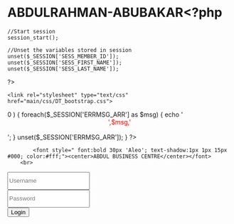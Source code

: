 # ABDULRAHMAN-ABUBAKAR<?php
	//Start session
	session_start();
	
	//Unset the variables stored in session
	unset($_SESSION['SESS_MEMBER_ID']);
	unset($_SESSION['SESS_FIRST_NAME']);
	unset($_SESSION['SESS_LAST_NAME']);
?>
<html>
<head>
<title>
CST BUSINESS CANTEEN 
</title>
    <link rel="shortcut icon" href="main/images/pos.jpg">

  <link href="main/css/bootstrap.css" rel="stylesheet">

    <link rel="stylesheet" type="text/css" href="main/css/DT_bootstrap.css">
  
  <link rel="stylesheet" href="main/css/font-awesome.min.css">
    <style type="text/css">
      body {
        padding-top: 60px;
        padding-bottom: 40px;
      }
      .sidebar-nav {
        padding: 9px 0;
      }
    </style>
    <link href="main/css/bootstrap-responsive.css" rel="stylesheet">

<link href="style.css" media="screen" rel="stylesheet" type="text/css" />
</head>
<body>
    <div class="container-fluid">
      <div class="row-fluid">
		<div class="span4">
		</div>
	
</div>
<div id="login">
<?php
if( isset($_SESSION['ERRMSG_ARR']) && is_array($_SESSION['ERRMSG_ARR']) && count($_SESSION['ERRMSG_ARR']) >0 ) {
	foreach($_SESSION['ERRMSG_ARR'] as $msg) {
		echo '<div style="color: red; text-align: center;">',$msg,'</div><br>'; 
	}
	unset($_SESSION['ERRMSG_ARR']);
}
?>
<form action="login.php" method="post">

			<font style=" font:bold 30px 'Aleo'; text-shadow:1px 1px 15px #000; color:#fff;"><center>ABDUL BUSINESS CENTRE</center></font>
		<br>

		
<div class="input-prepend">
		<span style="height:30px; width:25px;" class="add-on"><i class="icon-user icon-2x"></i></span><input style="height:40px;" type="text" name="username" Placeholder="Username"  
required/><br>
</div>
<div class="input-prepend">
	<span style="height:30px; width:25px;" class="add-on"><i class="icon-lock icon-2x"></i></span><input type="password" style="height:40px;" name="password" Placeholder="Password"  
required/><br>
		</div>
		<div class="qwe">
		 <button class="btn btn-large btn-primary btn-block pull-right" href="dashboard.html" type="submit"><i class="icon-signin icon-large"></i> Login</button>
</div>
		 </form>
</div>
</div>
</div>
</div>
</body>
</html>

